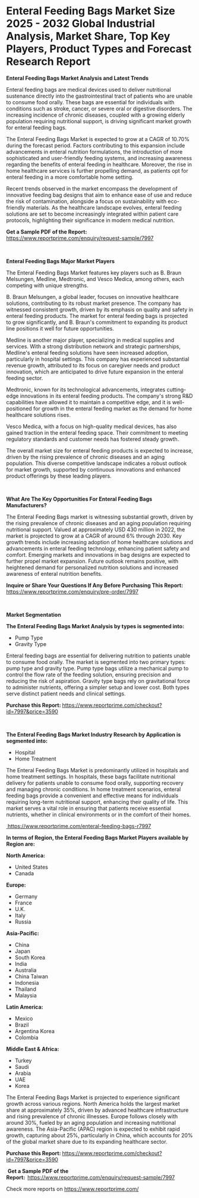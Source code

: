 <p><h1>Enteral Feeding Bags Market Size 2025 - 2032 Global Industrial Analysis, Market Share, Top Key Players, Product Types and Forecast Research Report</h1></p><p><strong>Enteral Feeding Bags Market Analysis and Latest Trends</strong></p>
<p><p>Enteral feeding bags are medical devices used to deliver nutritional sustenance directly into the gastrointestinal tract of patients who are unable to consume food orally. These bags are essential for individuals with conditions such as stroke, cancer, or severe oral or digestive disorders. The increasing incidence of chronic diseases, coupled with a growing elderly population requiring nutritional support, is driving significant market growth for enteral feeding bags.</p><p>The Enteral Feeding Bags Market is expected to grow at a CAGR of 10.70% during the forecast period. Factors contributing to this expansion include advancements in enteral nutrition formulations, the introduction of more sophisticated and user-friendly feeding systems, and increasing awareness regarding the benefits of enteral feeding in healthcare. Moreover, the rise in home healthcare services is further propelling demand, as patients opt for enteral feeding in a more comfortable home setting.</p><p>Recent trends observed in the market encompass the development of innovative feeding bag designs that aim to enhance ease of use and reduce the risk of contamination, alongside a focus on sustainability with eco-friendly materials. As the healthcare landscape evolves, enteral feeding solutions are set to become increasingly integrated within patient care protocols, highlighting their significance in modern medical nutrition.</p></p>
<p><strong>Get a Sample PDF of the Report:&nbsp;</strong> <a href="https://www.reportprime.com/enquiry/request-sample/7997?utm_campaign=3581&utm_medium=2&utm_source=Github&utm_content=ia&utm_term=19032025&utm_id=enteral-feeding-bags">https://www.reportprime.com/enquiry/request-sample/7997</a></p>
<p>&nbsp;</p>
<p><strong>Enteral Feeding Bags Major Market Players</strong></p>
<p><p>The Enteral Feeding Bags Market features key players such as B. Braun Melsungen, Medline, Medtronic, and Vesco Medica, among others, each competing with unique strengths. </p><p>B. Braun Melsungen, a global leader, focuses on innovative healthcare solutions, contributing to its robust market presence. The company has witnessed consistent growth, driven by its emphasis on quality and safety in enteral feeding products. The market for enteral feeding bags is projected to grow significantly, and B. Braun's commitment to expanding its product line positions it well for future opportunities.</p><p>Medline is another major player, specializing in medical supplies and services. With a strong distribution network and strategic partnerships, Medline's enteral feeding solutions have seen increased adoption, particularly in hospital settings. This company has experienced substantial revenue growth, attributed to its focus on caregiver needs and product innovation, which are anticipated to drive future expansion in the enteral feeding sector.</p><p>Medtronic, known for its technological advancements, integrates cutting-edge innovations in its enteral feeding products. The company's strong R&D capabilities have allowed it to maintain a competitive edge, and it is well-positioned for growth in the enteral feeding market as the demand for home healthcare solutions rises.</p><p>Vesco Medica, with a focus on high-quality medical devices, has also gained traction in the enteral feeding space. Their commitment to meeting regulatory standards and customer needs has fostered steady growth.</p><p>The overall market size for enteral feeding products is expected to increase, driven by the rising prevalence of chronic diseases and an aging population. This diverse competitive landscape indicates a robust outlook for market growth, supported by continuous innovations and enhanced product offerings by these leading players.</p></p>
<p>&nbsp;</p>
<p><strong>What Are The Key Opportunities For Enteral Feeding Bags Manufacturers?</strong></p>
<p><p>The Enteral Feeding Bags market is witnessing substantial growth, driven by the rising prevalence of chronic diseases and an aging population requiring nutritional support. Valued at approximately USD 430 million in 2022, the market is projected to grow at a CAGR of around 6% through 2030. Key growth trends include increasing adoption of home healthcare solutions and advancements in enteral feeding technology, enhancing patient safety and comfort. Emerging markets and innovations in bag designs are expected to further propel market expansion. Future outlook remains positive, with heightened demand for personalized nutrition solutions and increased awareness of enteral nutrition benefits.</p></p>
<p><strong>Inquire or Share Your Questions If Any Before Purchasing This Report:</strong> <a href="https://www.reportprime.com/enquiry/pre-order/7997?utm_campaign=3581&utm_medium=2&utm_source=Github&utm_content=ia&utm_term=19032025&utm_id=enteral-feeding-bags">https://www.reportprime.com/enquiry/pre-order/7997</a></p>
<p>&nbsp;</p>
<p><strong>Market Segmentation</strong></p>
<p><strong>The Enteral Feeding Bags Market Analysis by types is segmented into:</strong></p>
<p><ul><li>Pump Type</li><li>Gravity Type</li></ul></p>
<p><p>Enteral feeding bags are essential for delivering nutrition to patients unable to consume food orally. The market is segmented into two primary types: pump type and gravity type. Pump type bags utilize a mechanical pump to control the flow rate of the feeding solution, ensuring precision and reducing the risk of aspiration. Gravity type bags rely on gravitational force to administer nutrients, offering a simpler setup and lower cost. Both types serve distinct patient needs and clinical settings.</p></p>
<p><strong>Purchase this Report:&nbsp;</strong><a href="https://www.reportprime.com/checkout?id=7997&price=3590&utm_campaign=3581&utm_medium=2&utm_source=Github&utm_content=ia&utm_term=19032025&utm_id=enteral-feeding-bags">https://www.reportprime.com/checkout?id=7997&price=3590</a></p>
<p>&nbsp;</p>
<p><strong>The Enteral Feeding Bags Market Industry Research by Application is segmented into:</strong></p>
<p><ul><li>Hospital</li><li>Home Treatment</li></ul></p>
<p><p>The Enteral Feeding Bags Market is predominantly utilized in hospitals and home treatment settings. In hospitals, these bags facilitate nutritional delivery for patients unable to consume food orally, supporting recovery and managing chronic conditions. In home treatment scenarios, enteral feeding bags provide a convenient and effective means for individuals requiring long-term nutritional support, enhancing their quality of life. This market serves a vital role in ensuring that patients receive essential nutrients, whether in clinical environments or in the comfort of their homes.</p></p>
<p><a href="https://www.reportprime.com/enteral-feeding-bags-r7997?utm_campaign=3581&utm_medium=2&utm_source=Github&utm_content=ia&utm_term=19032025&utm_id=enteral-feeding-bags">&nbsp;https://www.reportprime.com/enteral-feeding-bags-r7997</a></p>
<p><strong>In terms of Region, the Enteral Feeding Bags Market Players available by Region are:</strong></p>
<p>
    <p> <strong> North America: </strong>
        <ul>
            <li>United States</li>
            <li>Canada</li>
        </ul>
        </p> 
    <p> <strong> Europe: </strong>
        <ul>
            <li>Germany</li>
            <li>France</li>
            <li>U.K.</li>
            <li>Italy</li>
            <li>Russia</li>
        </ul>
        </p> 
    <p> <strong> Asia-Pacific: </strong>
        <ul>
            <li>China</li>
            <li>Japan</li>
            <li>South Korea</li>
            <li>India</li>
            <li>Australia</li>
            <li>China Taiwan</li>
            <li>Indonesia</li>
            <li>Thailand</li>
            <li>Malaysia</li>
        </ul>
        </p> 
    <p> <strong> Latin America: </strong>
        <ul>
            <li>Mexico</li>
            <li>Brazil</li>
            <li>Argentina Korea</li>
            <li>Colombia</li>
        </ul>
        </p> 
    <p> <strong> Middle East & Africa: </strong>
        <ul>
            <li>Turkey</li>
            <li>Saudi</li>
            <li>Arabia</li>
            <li>UAE</li>
            <li>Korea</li>
        </ul>
    </p>
    </p>
<p><p>The Enteral Feeding Bags Market is projected to experience significant growth across various regions. North America holds the largest market share at approximately 35%, driven by advanced healthcare infrastructure and rising prevalence of chronic illnesses. Europe follows closely with around 30%, fueled by an aging population and increasing nutritional awareness. The Asia-Pacific (APAC) region is expected to exhibit rapid growth, capturing about 25%, particularly in China, which accounts for 20% of the global market share due to its expanding healthcare sector.</p></p>
<p><strong>Purchase this Report: </strong><a href="https://www.reportprime.com/checkout?id=7997&price=3590&utm_campaign=3581&utm_medium=2&utm_source=Github&utm_content=ia&utm_term=19032025&utm_id=enteral-feeding-bags">https://www.reportprime.com/checkout?id=7997&price=3590</a></p>
<p>&nbsp;<strong>Get a Sample PDF of the Report:&nbsp;&nbsp;</strong><a href="https://www.reportprime.com/enquiry/request-sample/7997?utm_campaign=3581&utm_medium=2&utm_source=Github&utm_content=ia&utm_term=19032025&utm_id=enteral-feeding-bags">https://www.reportprime.com/enquiry/request-sample/7997</a></p>
<p><strong></strong></p>
<p>Check more reports on <a href="https://www.reportprime.com/?utm_campaign=3581&utm_medium=2&utm_source=Github&utm_content=ia&utm_term=19032025&utm_id=enteral-feeding-bags">https://www.reportprime.com/</a></p>